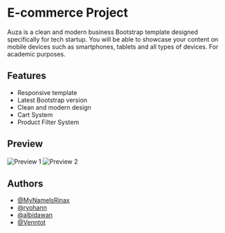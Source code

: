 # E-commerce Project

Auza is a clean and modern business Bootstrap template designed specifically for tech startup. You will be able to showcase your content on mobile devices such as smartphones, tablets and all types of devices. For academic purposes.

## Features

* Responsive template
* Latest Bootstrap version
* Clean and modern design
* Cart System
* Product Filter System

## Preview

<div style="margin-top: 20px;">
  <img src="https://i.ibb.co/7Yj09xw/image.png" alt="Preview 1">
  <img src="https://i.ibb.co/Drc9kQx/image.png" alt="Preview 2">
</div>

## Authors

- [@MyNameIsRinax](https://www.github.com/mynameisrinax)
- [@ryohann](https://www.github.com/ryohann)
- [@albidawan](https://www.github.com/albidawan)
- [@Venntot](https://www.github.com/Venntot)
